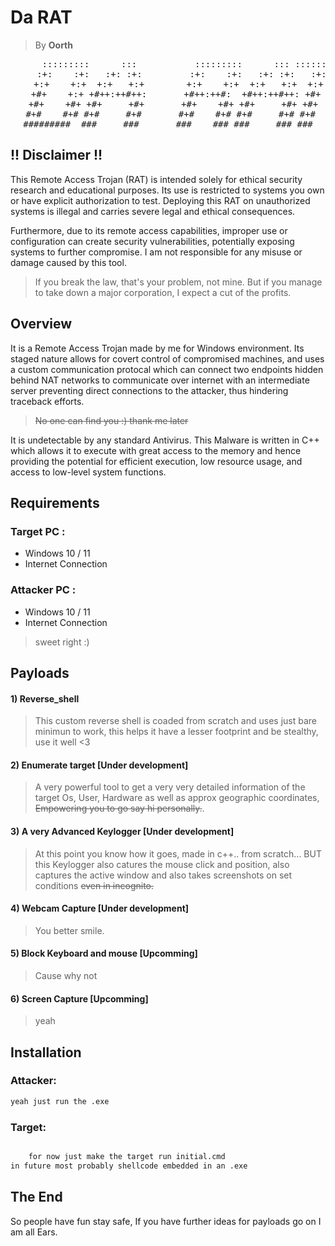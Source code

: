 # Da RAT
> By **Oorth**
<pre align="center">
      :::::::::      :::           :::::::::      ::: :::::::::::
     :+:    :+:   :+: :+:         :+:    :+:   :+: :+:   :+:
    +:+    +:+  +:+   +:+        +:+    +:+  +:+   +:+  +:+
   +#+    +:+ +#++:++#++:       +#++:++#:  +#++:++#++: +#+
  +#+    +#+ +#+     +#+       +#+    +#+ +#+     +#+ +#+
 #+#    #+# #+#     #+#       #+#    #+# #+#     #+# #+#
#########  ###     ###       ###    ### ###     ### ###
</pre>

## !! Disclaimer !!
This Remote Access Trojan (RAT) is intended solely for ethical security research and educational purposes. Its use is restricted to systems you own or have explicit authorization to test. Deploying this RAT on unauthorized systems is illegal and carries severe legal and ethical consequences.

Furthermore, due to its remote access capabilities, improper use or configuration can create security vulnerabilities, potentially exposing systems to further compromise. I am not responsible for any misuse or damage caused by this tool.
>If you break the law, that's your problem, not mine. But if you manage to take down a major corporation, I expect a cut of the profits.

## Overview

It is a Remote Access Trojan made by me for Windows environment. Its staged nature allows for covert control of compromised machines, and uses a custom communication protocal which can connect two endpoints hidden behind NAT networks to communicate over internet with an intermediate server preventing direct connections to the attacker, thus hindering traceback efforts.
>~~No one can find you :) thank me later~~

It is undetectable by any standard Antivirus. This Malware is written in C++ which allows it to execute with great access to the memory and hence providing the potential for efficient execution, low resource usage, and access to low-level system functions.

## Requirements

### Target PC :
* Windows 10 / 11
* Internet Connection
### Attacker PC :
* Windows 10 / 11
* Internet Connection
>sweet right  :)

## Payloads

####   **1) Reverse_shell** 
>This custom reverse shell is coaded from scratch and uses just bare minimun to work, this helps it have a lesser footprint and be stealthy, use it well <3

####   **2) Enumerate target [Under development]** 
>A very powerful tool to get a very very detailed information of the target Os, User, Hardware as well as approx geographic coordinates, ~~Empowering you to go say hi personally.~~.

####   **3) A very Advanced Keylogger [Under development]** 
>At this point you know how it goes, made in c++.. from scratch... BUT this Keylogger also catures the mouse click and position, also captures the active window and also takes screenshots on set conditions ~~even in incognito.~~

####   **4) Webcam Capture [Under development]** 
>You better smile.

####   **5) Block Keyboard and mouse [Upcomming]** 
>Cause why not

####   **6) Screen Capture [Upcomming]** 
>yeah

## Installation

### Attacker:
```markdown
yeah just run the .exe
```
### Target:
```markdown

	for now just make the target run initial.cmd
in future most probably shellcode embedded in an .exe
```
## The End
So people have fun stay safe, If you have further ideas for payloads go on I am all Ears.

